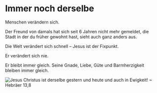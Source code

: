 # Immer noch derselbe
Menschen verändern sich.

Der Freund von damals hat sich seit 6 Jahren nicht mehr gemeldet, die Stadt in der du früher gewohnt hast, sieht auch ganz anders aus.

Die Welt verändert sich schnell – Jesus ist der Fixpunkt.

Er verändert sich nie.

Er bleibt immer gleich. Seine Gnade, Liebe, Güte und Barmherzigkeit bleiben immer gleich.

![Jesus Christus ist derselbe gestern und heute und auch in Ewigkeit! ~ Hebräer 13,8](https://verse.awesomebible.de/img/2021/208.jpg)